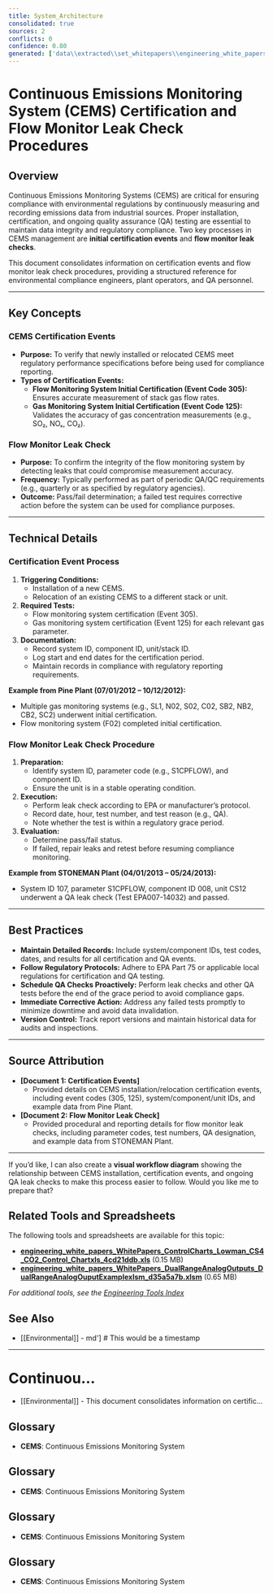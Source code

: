 ```yaml
---
title: System_Architecture
consolidated: true
sources: 2
conflicts: 0
confidence: 0.80
generated: ['data\\extracted\\set_whitepapers\\engineering_white_papers_WhitePapers_SampleTests_CertificationEventspdf_34e4c2dd.md', 'data\\extracted\\set_whitepapers\\engineering_white_papers_WhitePapers_SampleTests_FlowMonitorLeakCheckpdf_e0e74e0a.md']  # This would be a timestamp
---
```


# Continuous Emissions Monitoring System (CEMS) Certification and Flow Monitor Leak Check Procedures

## Overview
Continuous Emissions Monitoring Systems (CEMS) are critical for ensuring compliance with environmental regulations by continuously measuring and recording emissions data from industrial sources. Proper installation, certification, and ongoing quality assurance (QA) testing are essential to maintain data integrity and regulatory compliance. Two key processes in CEMS management are **initial certification events** and **flow monitor leak checks**.

This document consolidates information on certification events and flow monitor leak check procedures, providing a structured reference for environmental compliance engineers, plant operators, and QA personnel.

---

## Key Concepts

### CEMS Certification Events
- **Purpose:** To verify that newly installed or relocated CEMS meet regulatory performance specifications before being used for compliance reporting.
- **Types of Certification Events:**
  - **Flow Monitoring System Initial Certification (Event Code 305):** Ensures accurate measurement of stack gas flow rates.
  - **Gas Monitoring System Initial Certification (Event Code 125):** Validates the accuracy of gas concentration measurements (e.g., SO₂, NOₓ, CO₂).

### Flow Monitor Leak Check
- **Purpose:** To confirm the integrity of the flow monitoring system by detecting leaks that could compromise measurement accuracy.
- **Frequency:** Typically performed as part of periodic QA/QC requirements (e.g., quarterly or as specified by regulatory agencies).
- **Outcome:** Pass/fail determination; a failed test requires corrective action before the system can be used for compliance purposes.

---

## Technical Details

### Certification Event Process
1. **Triggering Conditions:**
   - Installation of a new CEMS.
   - Relocation of an existing CEMS to a different stack or unit.
2. **Required Tests:**
   - Flow monitoring system certification (Event 305).
   - Gas monitoring system certification (Event 125) for each relevant gas parameter.
3. **Documentation:**
   - Record system ID, component ID, unit/stack ID.
   - Log start and end dates for the certification period.
   - Maintain records in compliance with regulatory reporting requirements.

**Example from Pine Plant (07/01/2012 – 10/12/2012):**
- Multiple gas monitoring systems (e.g., SL1, N02, S02, C02, SB2, NB2, CB2, SC2) underwent initial certification.
- Flow monitoring system (F02) completed initial certification.

### Flow Monitor Leak Check Procedure
1. **Preparation:**
   - Identify system ID, parameter code (e.g., S1CPFLOW), and component ID.
   - Ensure the unit is in a stable operating condition.
2. **Execution:**
   - Perform leak check according to EPA or manufacturer’s protocol.
   - Record date, hour, test number, and test reason (e.g., QA).
   - Note whether the test is within a regulatory grace period.
3. **Evaluation:**
   - Determine pass/fail status.
   - If failed, repair leaks and retest before resuming compliance monitoring.

**Example from STONEMAN Plant (04/01/2013 – 05/24/2013):**
- System ID 107, parameter S1CPFLOW, component ID 008, unit CS12 underwent a QA leak check (Test EPA007-14032) and passed.

---

## Best Practices
- **Maintain Detailed Records:** Include system/component IDs, test codes, dates, and results for all certification and QA events.
- **Follow Regulatory Protocols:** Adhere to EPA Part 75 or applicable local regulations for certification and QA testing.
- **Schedule QA Checks Proactively:** Perform leak checks and other QA tests before the end of the grace period to avoid compliance gaps.
- **Immediate Corrective Action:** Address any failed tests promptly to minimize downtime and avoid data invalidation.
- **Version Control:** Track report versions and maintain historical data for audits and inspections.

---

## Source Attribution
- **[Document 1: Certification Events]**
  - Provided details on CEMS installation/relocation certification events, including event codes (305, 125), system/component/unit IDs, and example data from Pine Plant.
- **[Document 2: Flow Monitor Leak Check]**
  - Provided procedural and reporting details for flow monitor leak checks, including parameter codes, test numbers, QA designation, and example data from STONEMAN Plant.

---

If you’d like, I can also create a **visual workflow diagram** showing the relationship between CEMS installation, certification events, and ongoing QA leak checks to make this process easier to follow. Would you like me to prepare that?

## Related Tools and Spreadsheets

The following tools and spreadsheets are available for this topic:

- **[engineering_white_papers_WhitePapers_ControlCharts_Lowman_CS4_CO2_Control_Chartxls_4cd21ddb.xls](../tools/engineering_white_papers_WhitePapers_ControlCharts_Lowman_CS4_CO2_Control_Chartxls_4cd21ddb.xls)** (0.15 MB)
- **[engineering_white_papers_WhitePapers_DualRangeAnalogOutputs_DualRangeAnalogOuputExamplexlsm_d35a5a7b.xlsm](../tools/engineering_white_papers_WhitePapers_DualRangeAnalogOutputs_DualRangeAnalogOuputExamplexlsm_d35a5a7b.xlsm)** (0.65 MB)

*For additional tools, see the [Engineering Tools Index](../tools/README.md)*

## See Also

- [[Environmental]] - md']  # This would be a timestamp
---

# Continuou...
- [[Environmental]] - This document consolidates information on certific...


## Glossary

- **CEMS**: Continuous Emissions Monitoring System


## Glossary

- **CEMS**: Continuous Emissions Monitoring System


## Glossary

- **CEMS**: Continuous Emissions Monitoring System


## Glossary

- **CEMS**: Continuous Emissions Monitoring System
